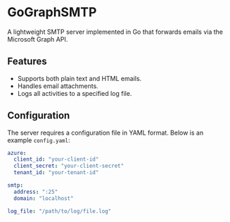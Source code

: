 # GoGraphSMTP

A lightweight SMTP server implemented in Go that forwards emails via the Microsoft Graph API.

## Features
- Supports both plain text and HTML emails.
- Handles email attachments.
- Logs all activities to a specified log file.

## Configuration
The server requires a configuration file in YAML format. Below is an example `config.yaml`:

```yaml
azure:
  client_id: "your-client-id"
  client_secret: "your-client-secret"
  tenant_id: "your-tenant-id"

smtp:
  address: ":25"
  domain: "localhost"

log_file: "/path/to/log/file.log"

